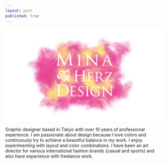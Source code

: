 ```yaml
---
layout: post
published: true
---
```

<img src="/images/mina_herz_color-web.jpg" class="fit image"> 

Graphic designer based in Tokyo with over 10 years of professional experience.
I am passionate about design because I love colors and continuously try to achieve a beautiful balance in my work.
I enjoy experimenting with layout and color combinations.
I have been an art director for various international fashion brands (casual and sports) and also have experience with freelance work.
